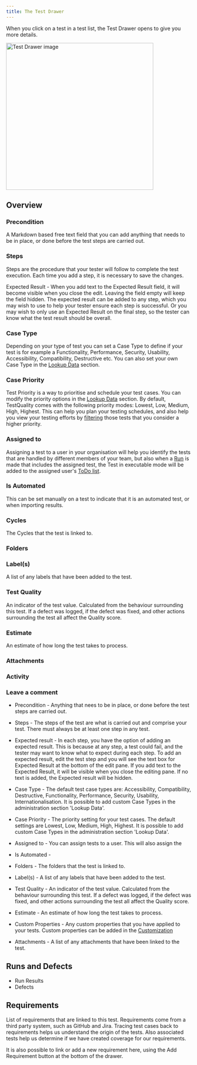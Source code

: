 ```yaml
---
title: The Test Drawer
---
```


When you click on a test in a test list, the Test Drawer opens to give you more details. 

<div class="img-with-text">
    <img src="\img\Screens\test_drawer.png" alt="Test Drawer image" width="400"  class="center"/>
    <p></p> 
</div>

## Overview

### Precondition
A Markdown based free text field that you can add anything that needs to be in place, or done before the test steps are carried out.

### Steps
Steps are the procedure that your tester will follow to complete the test execution. Each time you add a step, it is necessary to save the changes.

Expected Result - When you add text to the Expected Result field, it will become visible when you close the edit. Leaving the field empty will keep the field hidden. The expected result can be added to any step, which you may wish to use to help your tester ensure each step is successful. Or you may wish to only use an Expected Result on the final step, so the tester can know what the test result should be overall.

### Case Type
Depending on your type of test you can set a Case Type to define if your test is for example a Functionality, Performance, Security, Usability, Accessibility, Compatibility, Destructive etc. You can also set your own Case Type in the [Lookup Data](Administration/Lookup_Data) section.  
### Case Priority
Test Priority is a way to prioritise and schedule your test cases. You can modify the priority options in the [Lookup Data](Administration/Lookup_Data) section. By default, TestQuality comes with the following priority modes: Lowest, Low, Medium, High, Highest. This can help you plan your testing schedules, and also help you view your testing efforts by  [filtering](Filtering) those tests that you consider a higher priority. 
### Assigned to
Assigning a test to a user in your organisation will help you identify the tests that are handled by different members of your team, but also when a [Run](Run) is made that includes the assigned test, the Test in executable mode will be added to the assigned user's [ToDo list](ToDo_List).  
### Is Automated
This can be set manually on a test to indicate that it is an automated test, or when importing results.

### Cycles
The Cycles that the test is linked to.

### Folders

### Label(s)
A list of any labels that have been added to the test.

### Test Quality
An indicator of the test value. Calculated from the behaviour surrounding this test. If a defect was logged, if the defect was fixed, and other actions surrounding the test all affect the Quality score.

### Estimate
An estimate of how long the test takes to process.
### Attachments

### Activity

### Leave a comment


- Precondition - Anything that nees to be in place, or done before the test steps are carried out.
- Steps - The steps of the test are what is carried out and comprise your test. There  must always be at least one step in any test.
- Expected result - In each step, you have the option of adding an expected result. This is because at any step, a test could fail, and the tester may want to know what to expect during each step. To add an expected result, edit the test step and you will see the text box for Expected Result at the bottom of the edit pane. If you add text to the Expected Result, it will be visible when you close the editing pane. If no text is added, the Expected result will be hidden.
- Case Type - The default test case types are: Accessibility, Compatibility, Destructive, Functionality, Performance, Security, Usability, Internationalisation. It is possible to add custom Case Types in the administration section 'Lookup Data'.
- Case Priority - The priority setting for your test cases. The default settings are Lowest, Low, Medium, High, Highest. It is possible to add custom Case Types in the administration section 'Lookup Data'.
- Assigned to - You can assign tests to a user. This will also assign the
- Is Automated - 

- Folders - The folders that the test is linked to.
- Label(s) - A list of any labels that have been added to the test.
- Test Quality - An indicator of the test value. Calculated from the behaviour surrounding this test. If a defect was logged, if the defect was fixed, and other actions surrounding the test all affect the Quality score.
- Estimate - An estimate of how long the test takes to process.
- Custom Properties - Any custom properties that you have applied to your tests. Custom properties can be added in the [Customization](Administration/Customization)
- Attachments - A list of any attachments that have been linked to the test.

##  Runs and Defects

- Run Results
- Defects

##  Requirements

List of requirements that are linked to this test.
Requirements come from a third party system, such as GitHub and Jira. Tracing test cases back to requirements helps us understand the origin of the tests. Also associated tests help us determine if we have created coverage for our requirements.

It is also possible to link or add a new requirement here, using the Add Requirement button at the bottom of the drawer.

